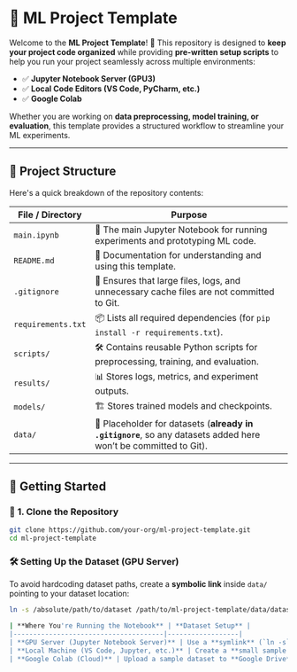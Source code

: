 # 🚀 ML Project Template

Welcome to the **ML Project Template**! 🎯 This repository is designed to **keep your project code organized** while providing **pre-written setup scripts** to help you run your project seamlessly across multiple environments:

- ✅ **Jupyter Notebook Server (GPU3)**
- ✅ **Local Code Editors (VS Code, PyCharm, etc.)**
- ✅ **Google Colab**

Whether you are working on **data preprocessing, model training, or evaluation**, this template provides a structured workflow to streamline your ML experiments.  

---

## 📂 Project Structure  
Here's a quick breakdown of the repository contents:

| **File / Directory** | **Purpose** |
|----------------------|-------------|
| `main.ipynb` | 📓 The main Jupyter Notebook for running experiments and prototyping ML code. |
| `README.md` | 📄 Documentation for understanding and using this template. |
| `.gitignore` | 🚫 Ensures that large files, logs, and unnecessary cache files are not committed to Git. |
| `requirements.txt` | 📦 Lists all required dependencies (for `pip install -r requirements.txt`). |
| `scripts/` | 🛠 Contains reusable Python scripts for preprocessing, training, and evaluation. |
| `results/` | 📊 Stores logs, metrics, and experiment outputs. |
| `models/` | 🏗 Stores trained models and checkpoints. |
| `data/` | 📁 Placeholder for datasets (**already in `.gitignore`**, so any datasets added here won’t be committed to Git). |


---

## 🚀 Getting Started  

### 🔹 **1. Clone the Repository**
```bash
git clone https://github.com/your-org/ml-project-template.git
cd ml-project-template
```

### 🛠 Setting Up the Dataset (GPU Server)
To avoid hardcoding dataset paths, create a **symbolic link** inside `data/` pointing to your dataset location:

```bash
ln -s /absolute/path/to/dataset /path/to/ml-project-template/data/dataset_name

| **Where You're Running the Notebook** | **Dataset Setup** |
|--------------------------------------|------------------|
| **GPU Server (Jupyter Notebook Server)** | Use a **symlink** (`ln -s`) to point to the real dataset. |
| **Local Machine (VS Code, Jupyter, etc.)** | Create a **small sample dataset** inside `data/`. |
| **Google Colab (Cloud)** | Upload a sample dataset to **Google Drive** inside `data/`. |
